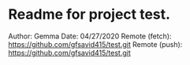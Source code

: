 # Readme for project test.
Author: Gemma
Date: 04/27/2020
Remote (fetch): https://github.com/gfsavid415/test.git
Remote (push):  https://github.com/gfsavid415/test.git
